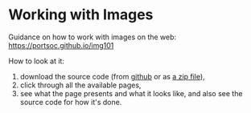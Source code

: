 # Working with Images

Guidance on how to work with images on the web: https://portsoc.github.io/img101

How to look at it:
1. download the source code (from [github](https://github.com/portsoc/img101) or as [a zip file](https://github.com/portsoc/img101/archive/master.zip)),
2. click through all the available pages,
3. see what the page presents and what it looks like, and also see the source code for how it's done.
